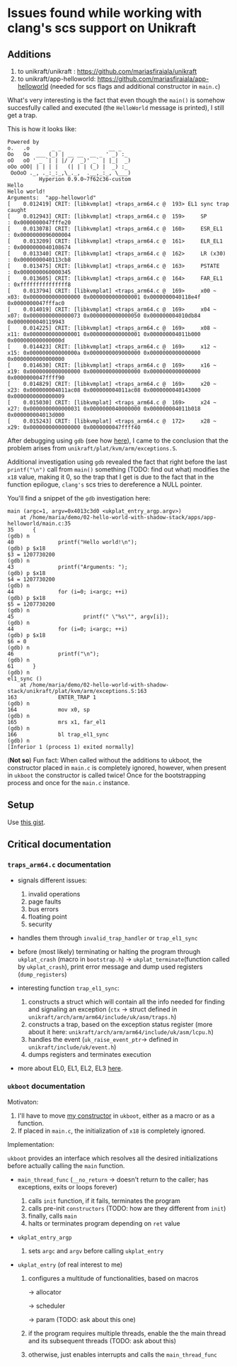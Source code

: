 # Issues found while working with clang's scs support on Unikraft

## Additions
1. to unikraft/unikraft : https://github.com/mariasfiraiala/unikraft
2. to unikraft/app-helloworld: https://github.com/mariasfiraiala/app-helloworld (needed for scs flags and additional constructor in `main.c`)

What's very interesting is the fact that even though the `main()` is somehow succesfully called and executed (the `HelloWorld` message is printed), I still get a trap.

This is how it looks like:
```
Powered by
o.   .o       _ _               __ _
Oo   Oo  ___ (_) | __ __  __ _ ' _) :_
oO   oO ' _ `| | |/ /  _)' _` | |_|  _)
oOo oOO| | | | |   (| | | (_) |  _) :_
 OoOoO ._, ._:_:_,\_._,  .__,_:_, \___)
          Hyperion 0.9.0~7f62c36-custom
Hello
Hello world!
Arguments:  "app-helloworld"
[    0.012419] CRIT: [libkvmplat] <traps_arm64.c @  193> EL1 sync trap caught
[    0.012943] CRIT: [libkvmplat] <traps_arm64.c @  159> 	 SP       : 0x0000000047fffe20
[    0.013078] CRIT: [libkvmplat] <traps_arm64.c @  160> 	 ESR_EL1  : 0x0000000096000004
[    0.013209] CRIT: [libkvmplat] <traps_arm64.c @  161> 	 ELR_EL1  : 0x0000000040108674
[    0.013340] CRIT: [libkvmplat] <traps_arm64.c @  162> 	 LR (x30) : 0x0000000040113cb8
[    0.013475] CRIT: [libkvmplat] <traps_arm64.c @  163> 	 PSTATE   : 0x0000000060000345
[    0.013605] CRIT: [libkvmplat] <traps_arm64.c @  164> 	 FAR_EL1  : 0xfffffffffffffff8
[    0.013794] CRIT: [libkvmplat] <traps_arm64.c @  169> 	 x00 ~ x03: 0x0000000000000000 0x0000000000000001 0x0000000040118e4f 0x0000000047fffac0
[    0.014019] CRIT: [libkvmplat] <traps_arm64.c @  169> 	 x04 ~ x07: 0x0000000000000073 0x0000000000000050 0x000000004010db84 0x0000000040119943
[    0.014225] CRIT: [libkvmplat] <traps_arm64.c @  169> 	 x08 ~ x11: 0x0000000000000001 0x0000000000000001 0x000000004011b000 0x000000000000000d
[    0.014423] CRIT: [libkvmplat] <traps_arm64.c @  169> 	 x12 ~ x15: 0x000000000000000a 0x0000000009000000 0x0000000000000000 0x0000000000000000
[    0.014630] CRIT: [libkvmplat] <traps_arm64.c @  169> 	 x16 ~ x19: 0x0000000000000000 0x0000000000000000 0x0000000000000000 0x0000000047ffff90
[    0.014829] CRIT: [libkvmplat] <traps_arm64.c @  169> 	 x20 ~ x23: 0x000000004011ac08 0x000000004011ac08 0x0000000040143000 0x0000000000000009
[    0.015030] CRIT: [libkvmplat] <traps_arm64.c @  169> 	 x24 ~ x27: 0x0000000000000031 0x0000000040000000 0x000000004011b018 0x000000004013d000
[    0.015243] CRIT: [libkvmplat] <traps_arm64.c @  172> 	 x28 ~ x29: 0x0000000000000000 0x0000000047ffff40

```

After debugging using `gdb` (see how [here](https://gist.github.com/mariasfiraiala/34a7b5b41c4e5515c7f0ad8a2c220ef9)), I came to the conclusion that the problem arises from `unikraft/plat/kvm/arm/exceptions.S`.

Additional investigation using `gdb` revealed the fact that right before the last `printf("\n")` call from `main()` something (TODO: find out what) modifies the `x18` value, making it 0, so the trap that I get is due to the fact that in the function epilogue, `clang's` scs tries to dereference a NULL pointer.

You'll find a snippet of the `gdb` investigation here:

```
main (argc=1, argv=0x4013c3d0 <ukplat_entry_argp.argv>)
    at /home/maria/demo/02-hello-world-with-shadow-stack/apps/app-helloworld/main.c:35
35      {
(gdb) n
40              printf("Hello world!\n");
(gdb) p $x18
$3 = 1207730200
(gdb) n
43              printf("Arguments: ");
(gdb) p $x18
$4 = 1207730200
(gdb) n
44              for (i=0; i<argc; ++i)
(gdb) p $x18
$5 = 1207730200
(gdb) n
45                      printf(" \"%s\"", argv[i]);
(gdb) n
44              for (i=0; i<argc; ++i)
(gdb) p $x18
$6 = 0
(gdb) n
46              printf("\n");
(gdb) n
61      }
(gdb) n
el1_sync ()
    at /home/maria/demo/02-hello-world-with-shadow-stack/unikraft/plat/kvm/arm/exceptions.S:163
163             ENTER_TRAP 1
(gdb) n
164             mov x0, sp
(gdb) n
165             mrs x1, far_el1
(gdb) n
166             bl trap_el1_sync
(gdb) n
[Inferior 1 (process 1) exited normally]

```


(**Not so**) Fun fact: When called without the additions to ukboot, the constructor placed in `main.c` is completely ignored, however, when present in `ukboot` the constructor is called twice! Once for the bootstrapping process and once for the `main.c` instance.

## Setup

Use [this gist](https://gist.github.com/mariasfiraiala/6e5d5ad67952c46b79cb12b9875a7241).

## Critical documentation

### `traps_arm64.c` documentation

* signals different issues:

    1. invalid operations
    1. page faults
    1. bus errors
    1. floating point
    1. security

* handles them through `invalid_trap_handler` or `trap_el1_sync`

* before (most likely) terminating or halting the program through `ukplat_crash` (macro in `bootstrap.h`) -> `ukplat_terminate`(function called by `ukplat_crash`), print error message and dump used registers (`dump_registers`)

* interesting function `trap_el1_sync`:

    1. constructs a struct which will contain all the info needed for finding and signaling an exception (`ctx` -> struct defined in `unikraft/arch/arm/arm64/include/uk/asm/traps.h`)
    1. constructs a trap, based on the exception status register (more about it here: `unikraft/arch/arm/arm64/include/uk/asm/lcpu.h`)
    1. handles the event (`uk_raise_event_ptr`-> defined in `unikraft/include/uk/event.h`)
    1. dumps registers and terminates execution

* more about EL0, EL1, EL2, EL3 [here](https://developer.arm.com/documentation/102412/0100/Privilege-and-Exception-levels).

### `ukboot` documentation

Motivaton:

1. I'll have to move [my constructor](https://gist.github.com/mariasfiraiala/60389dd16fef0fdc11d7f7972e320a9a) in `ukboot`, either as a macro or as a function.
1. If placed in `main.c`, the initialization of `x18` is completely ignored. 

Implementation:

`ukboot` provides an interface which resolves all the desired initializations before actually calling the `main` function.

* `main_thread_func` (`__no_return` -> doesn't return to the caller; has exceptions, exits or loops forever)
    1. calls `init` function, if it fails, terminates the program 
    1. calls pre-init `constructors` (TODO: how are they different from `init`)
    1. finally, calls `main`
    1. halts or terminates program depending on `ret` value

* `ukplat_entry_argp`
    1. sets `argc` and `argv` before calling `ukplat_entry`

* `ukplat_entry` (of real interest to me)
    1. configures a multitude of functionalities, based on macros
    
        -> allocator
        
        -> scheduler
        
        -> param (TODO: ask about this one)
        
    1. if the program requires multiple threads, enable the the main thread and its subsequent threads (TODO: ask about this)
    1. otherwise, just enables interrupts and calls the `main_thread_func`
